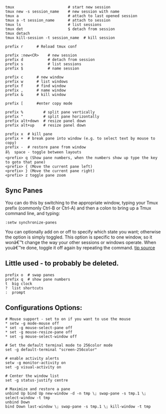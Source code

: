    tmux                        # start new session
    tmux new -s session_name    # new session with name 
    tmux a                      # attach to last opened session    
    tmux a -t session_name      # attach to session    
    tmux ls                     # list sessions
    tmux det                    $ detach from session
    tmux detach
    tmux kill-session -t session_name  # kill session 
    
    prefix r      # Reload tmux conf

    prefix :new<CR>    # new session
    prefix d           # detach from session
    prefix s           # list sessions
    prefix $           # name session

    prefix c      # new window
    prefix w      # list windows
    prefix f      # find window
    prefix ,      # name window
    prefix &      # kill window

    prefix [      #enter copy mode

    prefix %         # split pane vertically
    prefix "         # split pane horizontally 
    prefix alt+down  # resize panel down
    prefix alt+up    # resize panel down

    prefix x  # kill pane
    prefix +  # break pane into window (e.g. to select text by mouse to copy)
    prefix -  # restore pane from window
    â½  space - toggle between layouts
    <prefix> q (Show pane numbers, when the numbers show up type the key to goto that pane)
    <prefix> { (Move the current pane left)
    <prefix> } (Move the current pane right)
    <prefix> z toggle pane zoom


## <a name="syncPanes"></a>Sync Panes 

You can do this by switching to the appropriate window, typing your Tmux prefix (commonly Ctrl-B or Ctrl-A) and then a colon to bring up a Tmux command line, and typing:

```
:setw synchronize-panes
```

You can optionally add on or off to specify which state you want; otherwise the option is simply toggled. This option is specific to one window, so it wonâ€™t change the way your other sessions or windows operate. When youâ€™re done, toggle it off again by repeating the command. [tip source](http://blog.sanctum.geek.nz/sync-tmux-panes/)

## Little used - to probably be deleted.
    prefix o  # swap panes
    prefix q  # show pane numbers
    t  big clock
    ?  list shortcuts
    :  prompt

## Configurations Options:

    # Mouse support - set to on if you want to use the mouse
    * setw -g mode-mouse off
    * set -g mouse-select-pane off
    * set -g mouse-resize-pane off
    * set -g mouse-select-window off

    # Set the default terminal mode to 256color mode
    set -g default-terminal "screen-256color"

    # enable activity alerts
    setw -g monitor-activity on
    set -g visual-activity on

    # Center the window list
    set -g status-justify centre

    # Maximize and restore a pane
    unbind Up bind Up new-window -d -n tmp \; swap-pane -s tmp.1 \; select-window -t tmp
    unbind Down
    bind Down last-window \; swap-pane -s tmp.1 \; kill-window -t tmp
